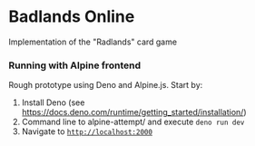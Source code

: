 # Badlands Online
Implementation of the "Radlands" card game

### Running with Alpine frontend
Rough prototype using Deno and Alpine.js. Start by:
1. Install Deno (see https://docs.deno.com/runtime/getting_started/installation/)
2. Command line to alpine-attempt/ and execute `deno run dev`
3. Navigate to [`http://localhost:2000`](http://localhost:2000)
